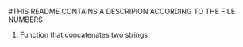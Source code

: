 #THIS README CONTAINS A DESCRIPION ACCORDING TO THE FILE NUMBERS

1.	Function that concatenates two strings
